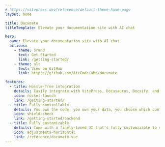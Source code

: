 ```yaml
---
# https://vitepress.dev/reference/default-theme-home-page
layout: home

title: Documate
titleTemplate: Elevate your documentation site with AI chat

hero:
  name: Elevate your documentation site with AI chat
  actions:
    - theme: brand
      text: Get Started
      link: /getting-started/
    - theme: alt
      text: View on GitHub
      link: https://github.com/AirCodeLabs/documate

features:
  - title: Hassle-free integration
    details: Easily integrate with VitePress, Docusaurus, Docsify, and any other doc sites, no AI or LLM knowledge required.
    icon: rocket-launch
    link: /getting-started/
  - title: Fully controllable
    details: You own the code, you own your data, you choose which content to index.
    icon: shield-check
    link: /getting-started/backend
  - title: Fully customizable
    details: Come with a finely-tuned UI that's fully customizable to cater to your specific needs.
    icon: adjustments-horizontal
    link: /reference/documate-vue
---
```

<style>

</style>
